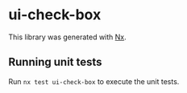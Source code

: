 # ui-check-box

This library was generated with [Nx](https://nx.dev).

## Running unit tests

Run `nx test ui-check-box` to execute the unit tests.
